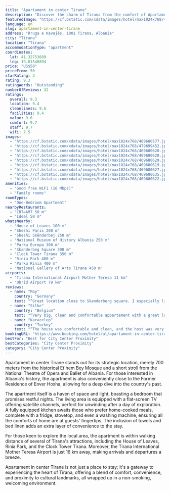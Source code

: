 ```yaml
---
title: "Apartament in center Tirane"
description: "Discover the charm of Tirana from the comfort of Apartament in center Tirane, a prime choice for travelers seeking both convenience and comfort."
featuredImage: "https://cf.bstatic.com/xdata/images/hotel/max1024x768/469680577.jpg?k=57eb3042241ef4db8aa9059b01f398800eca0686ce2173b3aa19748bcdf2d4bb&o=&hp=1"
language: en
slug: apartament-in-center-tirane
address: "Rruga e Kavajës, 1001 Tirana, Albania"
city: "Tirana"
location: "Tirana"
accommodationType: "apartment"
coordinates:
  lat: 41.32753689
  lng: 19.81546894
price: "US$50"
priceFrom: 50
starRating: 3
rating: 9.3
ratingWords: "Outstanding"
numberOfReviews: 32
ratings:
  overall: 9.3
  location: 9.4
  cleanliness: 9.6
  facilities: 9.4
  value: 9.6
  comfort: 9.7
  staff: 9.7
  wifi: 7.5
images:
  - "https://cf.bstatic.com/xdata/images/hotel/max1024x768/469680577.jpg?k=57eb3042241ef4db8aa9059b01f398800eca0686ce2173b3aa19748bcdf2d4bb&o=&hp=1"
  - "https://cf.bstatic.com/xdata/images/hotel/max1024x768/479699452.jpg?k=8a89e61b971b869cd9c7964f971cb4fc50b1dd0a3795e38deeb2d1048f8dda0a&o=&hp=1"
  - "https://cf.bstatic.com/xdata/images/hotel/max1024x768/469680620.jpg?k=d11334781cc785f8ed684bc2fedc0e057055eda53074630523a867f48a100f0c&o=&hp=1"
  - "https://cf.bstatic.com/xdata/images/hotel/max1024x768/469680628.jpg?k=c1e1b0e85938013ae639f9a4f4d5d23a45aaea4903b1eedb1161b462455a724f&o=&hp=1"
  - "https://cf.bstatic.com/xdata/images/hotel/max1024x768/469680629.jpg?k=03a9b4e7f811a1f2cf388c448c92821e2847fd5a07ac2af14814d1baf965cb38&o=&hp=1"
  - "https://cf.bstatic.com/xdata/images/hotel/max1024x768/469680619.jpg?k=7e35cf650a22f9e6491189e2b0c1c77d7a59bd821b3ae2cb29241416182ff41c&o=&hp=1"
  - "https://cf.bstatic.com/xdata/images/hotel/max1024x768/469680627.jpg?k=89ce6ea9f013012fd16e32c9e53ab3bbc6cbedb48680512cdc0d9edd659c23de&o=&hp=1"
  - "https://cf.bstatic.com/xdata/images/hotel/max1024x768/469680635.jpg?k=33a613a489a521928575cb91db003ddf158e42a2b363c8277e2dc0a280a10cf5&o=&hp=1"
  - "https://cf.bstatic.com/xdata/images/hotel/max1024x768/469680622.jpg?k=415076f15fc95a1a5879422f5bd8774cb2ad4bed88833c570e4267b3e3d9fb4a&o=&hp=1"
amenities:
  - "Good free WiFi (16 Mbps)"
  - "Family rooms"
roomTypes:
  - "One-Bedroom Apartment"
nearbyRestaurants:
  - "CR7=AM7 50 m"
  - "Ideal 50 m"
whatsNearby:
  - "House of Leaves 100 m"
  - "Sheshi Paris 200 m"
  - "Sheshi Skënderbej 250 m"
  - "National Museum of History Albania 250 m"
  - "Parku Europa 300 m"
  - "Skanderbeg Square 300 m"
  - "Clock Tower Tirana 350 m"
  - "Rinia Park 400 m"
  - "Parku Rinia 400 m"
  - "National Gallery of Arts Tirana 450 m"
airports:
  - "Tirana International Airport Mother Teresa 11 km"
  - "Ohrid Airport 79 km"
reviews:
  - name: "May"
    country: "Germany"
    text: "“Great location close to Skanderberg square. I especially liked the balcony overlooking a little square with playground and cafe.”"
  - name: "Silke"
    country: "Belgium"
    text: "“Very big, clean and comfortable appartement with a great locaton right in the city centre of Tirana. The bathroom is very luxury and there is also a nice balcony to sit. The owners are very friendly and responsive in case of questions. Great value...”"
  - name: "Karacelep"
    country: "Turkey"
    text: "“The house was comfortable and clean, and the host was very helpful with a smile.”"
bookingURL: "https://www.booking.com/hotel/al/apartament-in-center-tirane.en-gb.html?aid=8035640"
bestFor: "Best for City Center Proximity"
bestCategories: "City Center Proximity"
category: "City Center Proximity"
---
```


Apartament in center Tirane stands out for its strategic location, merely 700 meters from the historical Et'hem Bey Mosque and a short stroll from the National Theatre of Opera and Ballet of Albania. For those interested in Albania's history, the apartment is also conveniently close to the Former Residence of Enver Hoxha, allowing for a deep dive into the country's past.

The apartment itself is a haven of space and light, boasting a bedroom that promises restful nights. The living area is equipped with a flat-screen TV offering satellite channels, perfect for unwinding after a day of exploration. A fully equipped kitchen awaits those who prefer home-cooked meals, complete with a fridge, stovetop, and even a washing machine, ensuring all the comforts of home are at guests' fingertips. The inclusion of towels and bed linen adds an extra layer of convenience to the stay.

For those keen to explore the local area, the apartment is within walking distance of several of Tirana's attractions, including the House of Leaves, Rinia Park, and the Clock Tower Tirana. Moreover, the Tirana International Mother Teresa Airport is just 16 km away, making arrivals and departures a breeze.

Apartament in center Tirane is not just a place to stay; it's a gateway to experiencing the heart of Tirana, offering a blend of comfort, convenience, and proximity to cultural landmarks, all wrapped up in a non-smoking, welcoming environment.